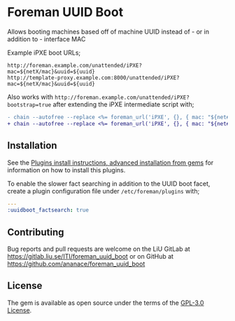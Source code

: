 # Foreman UUID Boot

Allows booting machines based off of machine UUID instead of - or in addition to - interface MAC

Example iPXE boot URLs;

`http://foreman.example.com/unattended/iPXE?mac=${netX/mac}&uuid=${uuid}`  
`http://template-proxy.example.com:8000/unattended/iPXE?mac=${netX/mac}&uuid=${uuid}`

Also works with `http://foreman.example.com/unattended/iPXE?bootstrap=true` after extending the iPXE intermediate script with;
```patch
- chain --autofree --replace <%= foreman_url('iPXE', {}, { mac: "${net#{i}/mac}" }) %> || goto net<%= i+1 %>
+ chain --autofree --replace <%= foreman_url('iPXE', {}, { mac: "${net#{i}/mac}", uuid: "${uuid}" }) %> || goto net<%= i+1 %>
```

## Installation

See the [Plugins install instructions, advanced installation from gems](https://theforeman.org/plugins/#2.3AdvancedInstallationfromGems) for information on how to install this plugins.

To enable the slower fact searching in addition to the UUID boot facet, create a plugin configuration file under `/etc/foreman/plugins` with;
```yaml
---
:uuidboot_factsearch: true
```

## Contributing

Bug reports and pull requests are welcome on the LiU GitLab at https://gitlab.liu.se/ITI/foreman_uuid_boot or on GitHub at https://github.com/ananace/foreman_uuid_boot

## License

The gem is available as open source under the terms of the [GPL-3.0 License](https://opensource.org/licenses/GPL-3.0).
